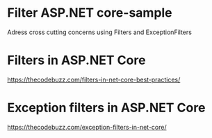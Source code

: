 # Filter ASP.NET core-sample
Adress cross cutting concerns using Filters and ExceptionFilters 

# Filters in ASP.NET Core
https://thecodebuzz.com/filters-in-net-core-best-practices/

# Exception filters in ASP.NET Core
https://thecodebuzz.com/exception-filters-in-net-core/
